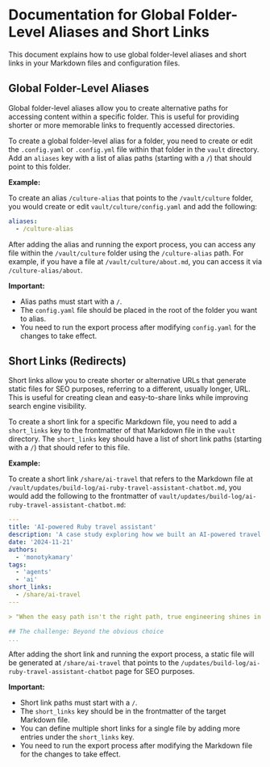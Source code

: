# Documentation for Global Folder-Level Aliases and Short Links

This document explains how to use global folder-level aliases and short links in your Markdown files and configuration files.

## Global Folder-Level Aliases

Global folder-level aliases allow you to create alternative paths for accessing content within a specific folder. This is useful for providing shorter or more memorable links to frequently accessed directories.

To create a global folder-level alias for a folder, you need to create or edit the `.config.yaml` or `.config.yml` file within that folder in the `vault` directory. Add an `aliases` key with a list of alias paths (starting with a `/`) that should point to this folder.

**Example:**

To create an alias `/culture-alias` that points to the `/vault/culture` folder, you would create or edit `vault/culture/config.yaml` and add the following:

```yaml
aliases:
  - /culture-alias
```

After adding the alias and running the export process, you can access any file within the `/vault/culture` folder using the `/culture-alias` path. For example, if you have a file at `/vault/culture/about.md`, you can access it via `/culture-alias/about`.

**Important:**

- Alias paths must start with a `/`.
- The `config.yaml` file should be placed in the root of the folder you want to alias.
- You need to run the export process after modifying `config.yaml` for the changes to take effect.

## Short Links (Redirects)

Short links allow you to create shorter or alternative URLs that generate static files for SEO purposes, referring to a different, usually longer, URL. This is useful for creating clean and easy-to-share links while improving search engine visibility.

To create a short link for a specific Markdown file, you need to add a `short_links` key to the frontmatter of that Markdown file in the `vault` directory. The `short_links` key should have a list of short link paths (starting with a `/`) that should refer to this file.

**Example:**

To create a short link `/share/ai-travel` that refers to the Markdown file at `/vault/updates/build-log/ai-ruby-travel-assistant-chatbot.md`, you would add the following to the frontmatter of `vault/updates/build-log/ai-ruby-travel-assistant-chatbot.md`:

```yaml
---
title: 'AI-powered Ruby travel assistant'
description: 'A case study exploring how we built an AI-powered travel assistant using Ruby and AWS Bedrock, demonstrating how choosing the right tools over popular choices led to a more robust and maintainable solution. This study examines our approach to integrating AI capabilities within existing Ruby infrastructure while maintaining enterprise security standards.'
date: '2024-11-21'
authors:
  - 'monotykamary'
tags:
  - 'agents'
  - 'ai'
short_links:
  - /share/ai-travel
---

> "When the easy path isn't the right path, true engineering shines in adapting the right tools for the job."

## The challenge: Beyond the obvious choice
...
```

After adding the short link and running the export process, a static file will be generated at `/share/ai-travel` that points to the `/updates/build-log/ai-ruby-travel-assistant-chatbot` page for SEO purposes.

**Important:**

- Short link paths must start with a `/`.
- The `short_links` key should be in the frontmatter of the target Markdown file.
- You can define multiple short links for a single file by adding more entries under the `short_links` key.
- You need to run the export process after modifying the Markdown file for the changes to take effect.
